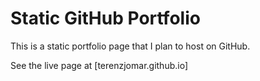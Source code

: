# Static GitHub Portfolio
This is a static portfolio page that I plan to host on GitHub.

See the live page at [terenzjomar.github.io]
